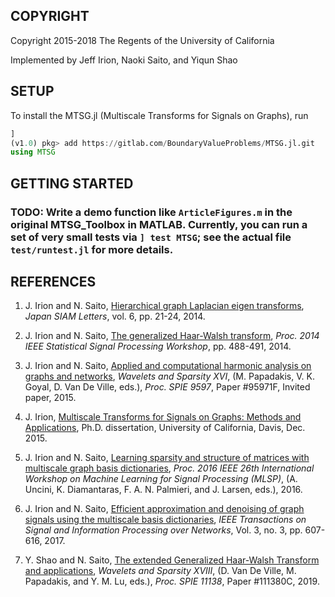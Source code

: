 ## COPYRIGHT

Copyright 2015-2018 The Regents of the University of California

Implemented by Jeff Irion, Naoki Saito, and Yiqun Shao


## SETUP

To install the MTSG.jl (Multiscale Transforms for Signals on Graphs), run
```julia
]
(v1.0) pkg> add https://gitlab.com/BoundaryValueProblems/MTSG.jl.git
using MTSG
```

## GETTING STARTED

### TODO: Write a demo function like `ArticleFigures.m` in the original MTSG_Toolbox in MATLAB. Currently, you can run a set of very small tests via ```] test MTSG```; see the actual file ```test/runtest.jl``` for more details.

## REFERENCES

1. J. Irion and N. Saito, [Hierarchical graph Laplacian eigen transforms](http://doi.org/10.14495/jsiaml.6.21), *Japan SIAM Letters*, vol. 6, pp. 21-24, 2014.

2. J. Irion and N. Saito, [The generalized Haar-Walsh transform](http://dx.doi.org/10.1109/SSP.2014.6884678), *Proc. 2014 IEEE Statistical Signal Processing Workshop*, pp. 488-491, 2014.

3. J. Irion and N. Saito, [Applied and computational harmonic analysis on
graphs and networks](http://dx.doi.org/10.1117/12.2186921), *Wavelets and Sparsity XVI*, (M. Papadakis, V. K. Goyal, D. Van De Ville, eds.), *Proc. SPIE 9597*, Paper #95971F, Invited paper, 2015.

4. J. Irion, [Multiscale Transforms for Signals on Graphs: Methods and Applications](https://jefflirion.github.io/publications_and_presentations/irion_dissertation.pdf), Ph.D. dissertation, University of California, Davis, Dec. 2015.

5. J. Irion and N. Saito, [Learning sparsity and structure of matrices with multiscale graph basis dictionaries](http://dx.doi.org/10.1109/MLSP.2016.7738892), *Proc. 2016 IEEE 26th International Workshop on Machine Learning for Signal Processing (MLSP)*, (A. Uncini, K. Diamantaras, F. A. N. Palmieri, and J. Larsen, eds.), 2016.

6. J. Irion and N. Saito, [Efficient approximation and denoising of graph signals using the multiscale basis dictionaries](http://dx.doi.org/10.1109/TSIPN.2016.2632039), *IEEE Transactions on Signal and Information Processing over Networks*, Vol. 3, no. 3, pp. 607-616, 2017.

7. Y. Shao and N. Saito, [The extended Generalized Haar-Walsh Transform and applications](https://www.math.ucdavis.edu/~saito/publications/saito_eghwt.pdf), *Wavelets and Sparsity XVIII*, (D. Van De Ville, M. Papadakis, and Y. M. Lu, eds.), *Proc. SPIE 11138*, Paper #111380C, 2019.

